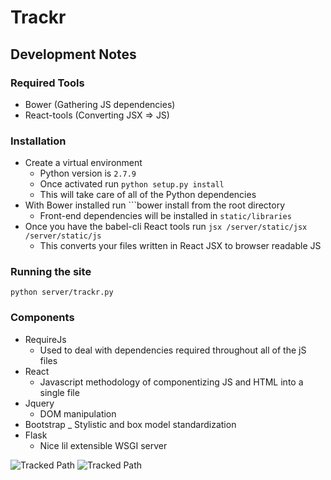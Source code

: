 # Trackr

## Development Notes

### Required Tools

* Bower (Gathering JS dependencies)
* React-tools (Converting JSX => JS)

### Installation

* Create a virtual environment
    - Python version is ```2.7.9```
    - Once activated run ```python setup.py install```
    - This will take care of all of the Python dependencies
* With Bower installed run ```bower install from the root directory
    - Front-end dependencies will be installed in ```static/libraries```
* Once you have the babel-cli React tools run ```jsx /server/static/jsx /server/static/js```
    - This converts your files written in React JSX to browser readable JS

### Running the site
```python server/trackr.py```

### Components
* RequireJs
    - Used to deal with dependencies required throughout all of the jS files
* React 
    - Javascript methodology of componentizing JS and HTML into a single file
* Jquery
    - DOM manipulation
* Bootstrap
    _ Stylistic and box model standardization 
* Flask
    - Nice lil extensible WSGI server


![Tracked Path](https://github.com/bencarothers/Trackr/blob/master/tracking_experiments/test_data/images/deadlift.png)
![Tracked Path](https://github.com/bencarothers/Trackr/blob/master/tracking_experiments/test_data/images/deadlift_path.png)

